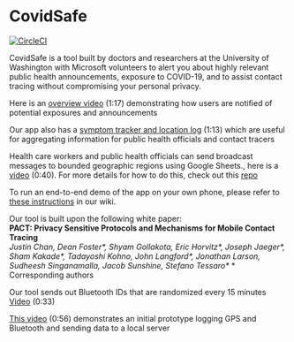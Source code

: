 # CovidSafe

[![CircleCI](https://circleci.com/gh/covidsafe/App-Android.svg?style=svg)](https://circleci.com/gh/covidsafe/App-Android)

CovidSafe is a tool built by doctors and researchers at the University of Washington with Microsoft volunteers to alert you about highly relevant public health announcements, exposure to COVID-19, and to assist contact tracing without compromising your personal privacy.

Here is an [overview video](https://www.youtube.com/watch?v=2fPpLJ3MQpc) (1:17) demonstrating how users are notified of potential exposures and announcements<br/>

Our app also has a [symptom tracker and location log](https://www.youtube.com/watch?v=Pr1YNAiKmFg) (1:13) which are useful for aggregating information for public health officials and contact tracers<br/>

Health care workers and public health officials can send broadcast messages to bounded geographic regions using Google Sheets., here is a [video](https://www.youtube.com/watch?v=mweXe470Mrs) (0:40). For more details for how to do this, check out this [repo](https://github.com/covidsafe/hcp-tools)

To run an end-to-end demo of the app on your own phone, please refer to [these instructions](https://github.com/covidsafe/App-Android/wiki/Running-the-app) in our wiki.

Our tool is built upon the following white paper:<br/>
**PACT: Privacy Sensitive Protocols and Mechanisms for Mobile Contact Tracing<br/>**
*Justin Chan, Dean Foster\*, Shyam Gollakota, Eric Horvitz\*, Joseph Jaeger\*, Sham Kakade\*, Tadayoshi Kohno, John Langford\*, Jonathan Larson, Sudheesh Singanamalla, Jacob Sunshine, Stefano Tessaro\**
\* Corresponding authors

Our tool sends out Bluetooth IDs that are randomized every 15 minutes [Video](https://www.youtube.com/watch?v=9EkTWEod3Bk) (0:33)<br/>

[This video](https://www.youtube.com/watch?v=0iWl9uaQ5Ds) (0:56) demonstrates an initial prototype logging GPS and Bluetooth and sending data to a local server<br/>
